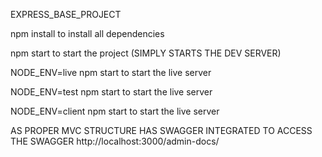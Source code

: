  EXPRESS_BASE_PROJECT

 npm install to install all dependencies

 npm start to start the project  (SIMPLY STARTS THE DEV SERVER)

 NODE_ENV=live npm start  to start the live server

 NODE_ENV=test npm start  to start the live server

 NODE_ENV=client npm start  to start the live server


 AS PROPER MVC STRUCTURE
 HAS SWAGGER INTEGRATED TO ACCESS THE SWAGGER   http://localhost:3000/admin-docs/




